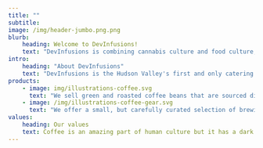 ```yaml
---
title: ""
subtitle: 
image: /img/header-jumbo.png.png
blurb:
    heading: Welcome to DevInfusions!
    text: "DevInfusions is combining cannabis culture and food culture, bringing brilliantly cooked meals to another level by infusing them with THC. Experience Thai, American, Mexican, Vietnamese, Moroccan and other cuisines while getting stoned."
intro:
    heading: "About DevInfusions"
    text: "DevInfusions is the Hudson Valley's first and only catering company to combine fine dining and cannabis. DevInfusions aims to provide the highest high quality dining experience, featuring cuisines from all around the world all infused with top quality cannabis and cannabis extracts."
products:
    - image: img/illustrations-coffee.svg
      text: "We sell green and roasted coffee beans that are sourced directly from independent farmers and farm cooperatives. We’re proud to offer a variety of coffee beans grown with great care for the environment and local communities. Check our post or contact us directly for current availability."
    - image: /img/illustrations-coffee-gear.svg
      text: "We offer a small, but carefully curated selection of brewing gear and tools for every taste and experience level. No matter if you roast your own beans or just bought your first french press, you’ll find a gadget to fall in love with in our shop."
values:
    heading: Our values
    text: Coffee is an amazing part of human culture but it has a dark side too – one of colonialism and mindless abuse of natural resources and human lives. We want to turn this around and return the coffee trade to the drink’s exhilarating, empowering and unifying nature.
---
```


